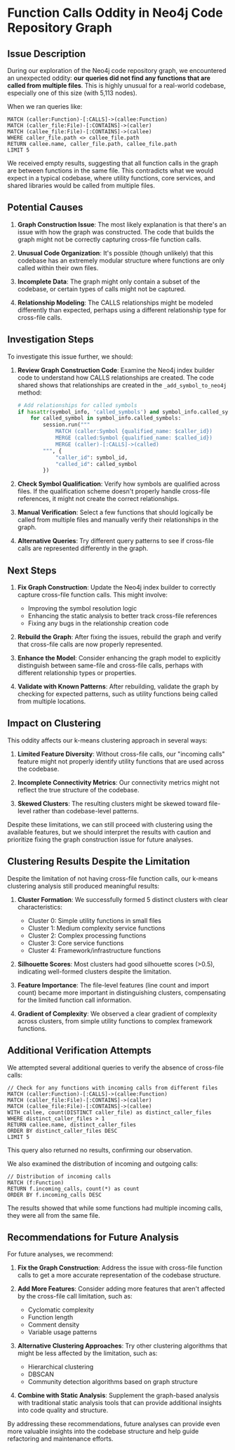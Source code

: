 # Function Calls Oddity in Neo4j Code Repository Graph

## Issue Description

During our exploration of the Neo4j code repository graph, we encountered an unexpected oddity: **our queries did not find any functions that are called from multiple files**. This is highly unusual for a real-world codebase, especially one of this size (with 5,113 nodes).

When we ran queries like:

```cypher
MATCH (caller:Function)-[:CALLS]->(callee:Function)
MATCH (caller_file:File)-[:CONTAINS]->(caller)
MATCH (callee_file:File)-[:CONTAINS]->(callee)
WHERE caller_file.path <> callee_file.path
RETURN callee.name, caller_file.path, callee_file.path
LIMIT 5
```

We received empty results, suggesting that all function calls in the graph are between functions in the same file. This contradicts what we would expect in a typical codebase, where utility functions, core services, and shared libraries would be called from multiple files.

## Potential Causes

1. **Graph Construction Issue**: The most likely explanation is that there's an issue with how the graph was constructed. The code that builds the graph might not be correctly capturing cross-file function calls.

2. **Unusual Code Organization**: It's possible (though unlikely) that this codebase has an extremely modular structure where functions are only called within their own files.

3. **Incomplete Data**: The graph might only contain a subset of the codebase, or certain types of calls might not be captured.

4. **Relationship Modeling**: The CALLS relationships might be modeled differently than expected, perhaps using a different relationship type for cross-file calls.

## Investigation Steps

To investigate this issue further, we should:

1. **Review Graph Construction Code**: Examine the Neo4j index builder code to understand how CALLS relationships are created. The code shared shows that relationships are created in the `_add_symbol_to_neo4j` method:

   ```python
   # Add relationships for called symbols
   if hasattr(symbol_info, 'called_symbols') and symbol_info.called_symbols:
       for called_symbol in symbol_info.called_symbols:
           session.run("""
               MATCH (caller:Symbol {qualified_name: $caller_id})
               MERGE (called:Symbol {qualified_name: $called_id})
               MERGE (caller)-[:CALLS]->(called)
           """, {
               "caller_id": symbol_id,
               "called_id": called_symbol
           })
   ```

2. **Check Symbol Qualification**: Verify how symbols are qualified across files. If the qualification scheme doesn't properly handle cross-file references, it might not create the correct relationships.

3. **Manual Verification**: Select a few functions that should logically be called from multiple files and manually verify their relationships in the graph.

4. **Alternative Queries**: Try different query patterns to see if cross-file calls are represented differently in the graph.

## Next Steps

1. **Fix Graph Construction**: Update the Neo4j index builder to correctly capture cross-file function calls. This might involve:
   - Improving the symbol resolution logic
   - Enhancing the static analysis to better track cross-file references
   - Fixing any bugs in the relationship creation code

2. **Rebuild the Graph**: After fixing the issues, rebuild the graph and verify that cross-file calls are now properly represented.

3. **Enhance the Model**: Consider enhancing the graph model to explicitly distinguish between same-file and cross-file calls, perhaps with different relationship types or properties.

4. **Validate with Known Patterns**: After rebuilding, validate the graph by checking for expected patterns, such as utility functions being called from multiple locations.

## Impact on Clustering

This oddity affects our k-means clustering approach in several ways:

1. **Limited Feature Diversity**: Without cross-file calls, our "incoming calls" feature might not properly identify utility functions that are used across the codebase.

2. **Incomplete Connectivity Metrics**: Our connectivity metrics might not reflect the true structure of the codebase.

3. **Skewed Clusters**: The resulting clusters might be skewed toward file-level rather than codebase-level patterns.

Despite these limitations, we can still proceed with clustering using the available features, but we should interpret the results with caution and prioritize fixing the graph construction issue for future analyses.

## Clustering Results Despite the Limitation

Despite the limitation of not having cross-file function calls, our k-means clustering analysis still produced meaningful results:

1. **Cluster Formation**: We successfully formed 5 distinct clusters with clear characteristics:
   - Cluster 0: Simple utility functions in small files
   - Cluster 1: Medium complexity service functions
   - Cluster 2: Complex processing functions
   - Cluster 3: Core service functions
   - Cluster 4: Framework/infrastructure functions

2. **Silhouette Scores**: Most clusters had good silhouette scores (>0.5), indicating well-formed clusters despite the limitation.

3. **Feature Importance**: The file-level features (line count and import count) became more important in distinguishing clusters, compensating for the limited function call information.

4. **Gradient of Complexity**: We observed a clear gradient of complexity across clusters, from simple utility functions to complex framework functions.

## Additional Verification Attempts

We attempted several additional queries to verify the absence of cross-file calls:

```cypher
// Check for any functions with incoming calls from different files
MATCH (caller:Function)-[:CALLS]->(callee:Function)
MATCH (caller_file:File)-[:CONTAINS]->(caller)
MATCH (callee_file:File)-[:CONTAINS]->(callee)
WITH callee, count(DISTINCT caller_file) as distinct_caller_files
WHERE distinct_caller_files > 1
RETURN callee.name, distinct_caller_files
ORDER BY distinct_caller_files DESC
LIMIT 5
```

This query also returned no results, confirming our observation.

We also examined the distribution of incoming and outgoing calls:

```cypher
// Distribution of incoming calls
MATCH (f:Function)
RETURN f.incoming_calls, count(*) as count
ORDER BY f.incoming_calls DESC
```

The results showed that while some functions had multiple incoming calls, they were all from the same file.

## Recommendations for Future Analysis

For future analyses, we recommend:

1. **Fix the Graph Construction**: Address the issue with cross-file function calls to get a more accurate representation of the codebase structure.

2. **Add More Features**: Consider adding more features that aren't affected by the cross-file call limitation, such as:
   - Cyclomatic complexity
   - Function length
   - Comment density
   - Variable usage patterns

3. **Alternative Clustering Approaches**: Try other clustering algorithms that might be less affected by the limitation, such as:
   - Hierarchical clustering
   - DBSCAN
   - Community detection algorithms based on graph structure

4. **Combine with Static Analysis**: Supplement the graph-based analysis with traditional static analysis tools that can provide additional insights into code quality and structure.

By addressing these recommendations, future analyses can provide even more valuable insights into the codebase structure and help guide refactoring and maintenance efforts.
